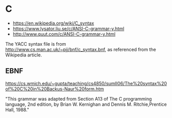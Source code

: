 # C

- https://en.wikipedia.org/wiki/C_syntax
- https://www.lysator.liu.se/c/ANSI-C-grammar-y.html
- http://www.quut.com/c/ANSI-C-grammar-y.html

The YACC syntax file is from http://www.cs.man.ac.uk/~pjj/bnf/c_syntax.bnf, as referenced from the Wikipedia article.

## EBNF

https://cs.wmich.edu/~gupta/teaching/cs4850/sumII06/The%20syntax%20of%20C%20in%20Backus-Naur%20form.htm

"This grammar was adapted from Section A13 of The C programming language, 2nd edition, by Brian W. Kernighan and Dennis M. Ritchie,Prentice Hall, 1988."
